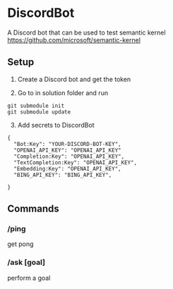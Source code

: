 # DiscordBot

A Discord bot that can be used to test semantic kernel https://github.com/microsoft/semantic-kernel

## Setup

1. Create a Discord bot and get the token

2. Go to in solution folder and run
``` 
git submodule init
git submodule update
```

3. Add secrets to DiscordBot 

```
{
  "Bot:Key": "YOUR-DISCORD-BOT-KEY",
  "OPENAI_API_KEY": "OPENAI_API_KEY"
  "Completion:Key": "OPENAI_API_KEY",
  "TextCompletion:Key": "OPENAI_API_KEY",
  "Embedding:Key": "OPENAI_API_KEY",
  "BING_API_KEY": "BING_API_KEY",
  
}
```

## Commands

### /ping

get pong

### /ask [goal]

perform a goal


